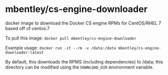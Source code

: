 mbentley/cs-engine-downloader
=============================

docker image to download the Docker CS engine RPMs for CentOS/RHEL 7
based off of centos:7

To pull this image:
`docker pull mbentley/cs-engine-downloader`

Example usage:
`docker run -it --rm -v /data:/data mbentley/cs-engine-downloader:latest`

By default, this downloads the RPMS (including dependencies) to /data; this directory can be modified using the `DOWNLOAD_DIR` environment variable.
